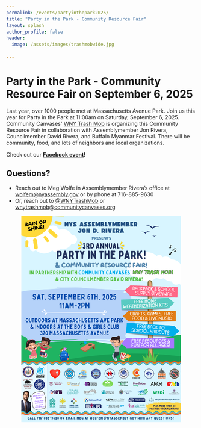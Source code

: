 ```yaml
---
permalink: /events/partyinthepark2025/
title: "Party in the Park - Community Resource Fair"
layout: splash
author_profile: false
header:
  image: /assets/images/trashmobwide.jpg

---
```


# Party in the Park - Community Resource Fair on September 6, 2025

Last year, over 1000 people met at Massachusetts Avenue Park. Join us this
year for Party in the Park at 11:00am on Saturday, September 6, 2025.
Community Canvases' [WNY Trash Mob](http://instagram.com/wnytrashmob/)
is organizing this Community Resource Fair in collaboration with
Assemblymember Jon Rivera, Councilmember David Rivera, and Buffalo Myanmar Festival. There will be
community, food, and lots of neighbors and local organizations.

Check out our **[Facebook event](https://www.facebook.com/events/2132226580621513)!**

## Questions?
- Reach out to Meg Wolfe in Assemblymember Rivera’s office at
     [wolfem@nyassembly.gov](mailto:wolfem@nyassembly.gov)
     or by phone at 716-885-9630
- Or, reach out to [@WNYTrashMob](https://www.instagram.com/wnytrashmob/)
or [wnytrashmob@communitycanvases.org](mailto:wnytrashmob@communitycanvases.org)

<figure style="max-width: 900px" class="align-center">
  <img src="/assets/images/events/partyinthepark2025_flyer.png"
   alt="Party in the Park Poster">
</figure> 

